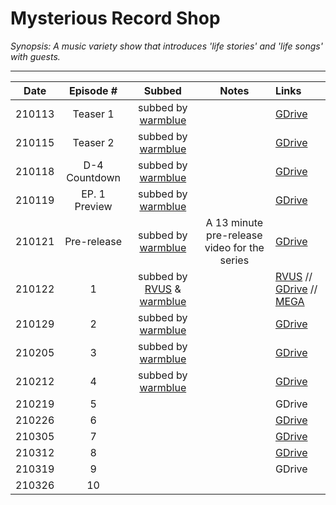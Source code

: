 # Mysterious Record Shop

_Synopsis: A music variety show that introduces 'life stories' and 'life songs' with guests._
___

|  Date  |  Episode \#   |                    Subbed                     |                    Notes                     | Links                                                                                                                                                                                                                                                                              |
|:------:|:-------------:|:---------------------------------------------:|:--------------------------------------------:|:-----------------------------------------------------------------------------------------------------------------------------------------------------------------------------------------------------------------------------------------------------------------------------------|
| 210113 |   Teaser 1    |        subbed by [warmblue][warmblue]         |                                              | [GDrive](https://drive.google.com/file/d/1MLXjaknX6nMNjGDfghilZuwlAsZSGrHz/)                                                                                                                                                                                                       |
| 210115 |   Teaser 2    |        subbed by [warmblue][warmblue]         |                                              | [GDrive](https://drive.google.com/file/d/1YAvGvpkGARzi5G-PXEhMSy-_Blyh5oml/)                                                                                                                                                                                                       |
| 210118 | D-4 Countdown |        subbed by [warmblue][warmblue]         |                                              | [GDrive](https://drive.google.com/file/d/1RVvhSkNS4ueebXqcUJsVwd1Dd_4AdmX4/)                                                                                                                                                                                                       |
| 210119 | EP. 1 Preview |        subbed by [warmblue][warmblue]         |                                              | [GDrive](https://drive.google.com/file/d/1IhyJlPFdKsyrRr2hQJdpGgW0ra5KWMLi/)                                                                                                                                                                                                       |
| 210121 |  Pre-release  |        subbed by [warmblue][warmblue]         | A 13 minute pre-release video for the series | [GDrive](https://drive.google.com/file/d/1oIO5FHw8Ij3v1jICxaJL_oTuLj0QvS6i/)                                                                                                                                                                                                       |
| 210122 |       1       | subbed by [RVUS][rvus] & [warmblue][warmblue] |                                              | [RVUS](https://revelupsubs.com/2021/02/21/eng-210122-wendy-mysterious-record-shop-episode-1/) // [GDrive](https://drive.google.com/file/d/1CRNyoodM797FHS-OaVCd6IH-aDzmKRf0/view?usp=sharing) // [MEGA](https://mega.nz/file/Fh4GyYKb#nCaR_SAbWiKmbQzRgpjqDHRv9R6LNHpVxZYUAfLSz3E) |
| 210129 |       2       |        subbed by [warmblue][warmblue]         |                                              | [GDrive](https://drive.google.com/file/d/1NL3YM2K1ba_LakpXr_ERaGVYt6tHs1ns/)                                                                                                                                                                                                       |
| 210205 |       3       |        subbed by [warmblue][warmblue]         |                                              | [GDrive](https://drive.google.com/file/d/1vGLjpAcp4Sy6IhqFrvt5DFgMHKjcjwqY/)                                                                                                                                                                                                       |
| 210212 |       4       |        subbed by [warmblue][warmblue]         |                                              | [GDrive](https://drive.google.com/file/d/1VEKFoRWcLxSZLlQQ_PvAIL1qPZH89xw8/view?usp=sharing)                                                                                                                                                                                       |
| 210219 |       5       |                                               |                                              | GDrive                                                                                                                                                                                                                                                                             |
| 210226 |       6       |                                               |                                              | [GDrive](https://drive.google.com/file/d/189cWExmJRv2eiMWKpwxAvmwQEzAVRAzM/view)                                                                                                                                                                                                   |
| 210305 |       7       |                                               |                                              | [GDrive](https://drive.google.com/file/d/1Kc2sarW1H7H1ApeBTxQcSv4MHlZgIG66/view)                                                                                                                                                                                                   |
| 210312 |       8       |                                               |                                              | [GDrive](https://drive.google.com/file/d/1ACvFk5bF7RJcHruyyxsRx8V61KgTO8HS/view)                                                                                                                                                                                                   |
| 210319 |       9       |                                               |                                              | GDrive                                                                                                                                                                                                                                                                             |
| 210326 |      10       |                                               |                                              |                                                                                                                                                                                                                                                                                    |

[rvus]:https://revelupsubs.com/
[warmblue]:https://www.youtube.com/channel/UC74OVvBafaQKD2RBOvhK_XQ